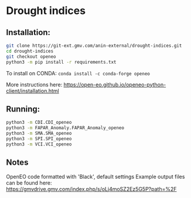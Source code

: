 # Drought indices

## Installation:

```bash
git clone https://git-ext.gmv.com/anin-external/drought-indices.git
cd drought-indices
git checkout openeo
python3 -m pip install -r requirements.txt
```

To install on CONDA: `conda install -c conda-forge openeo`

More instructions here: https://open-eo.github.io/openeo-python-client/installation.html

## Running:

```bash
python3 -m CDI.CDI_openeo
python3 -m FAPAR_Anomaly.FAPAR_Anomaly_openeo
python3 -m SMA.SMA_openeo
python3 -m SPI.SPI_openeo
python3 -m VCI.VCI_openeo
```

## Notes

OpenEO code formatted with 'Black', default settings
Example output files can be found here: https://gmvdrive.gmv.com/index.php/s/oLj4moSZ2Ez5G5P?path=%2F
